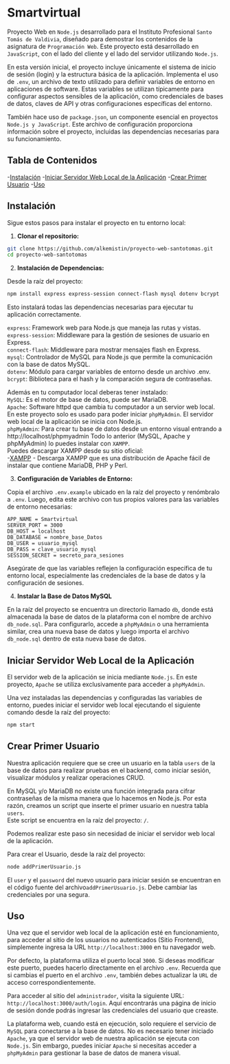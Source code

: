 # Smartvirtual

Proyecto Web en `Node.js` desarrollado para el Instituto Profesional `Santo Tomás de Valdivia`, diseñado para demostrar los contenidos de la asignatura de `Programación Web`. Este proyecto está desarrollado en `JavaScript`, con el lado del cliente y el lado del servidor utilizando `Node.js`.

En esta versión inicial, el proyecto incluye únicamente el sistema de inicio de sesión (login) y la estructura básica de la aplicación. Implementa el uso de `.env`, un archivo de texto utilizado para definir variables de entorno en aplicaciones de software. Estas variables se utilizan típicamente para configurar aspectos sensibles de la aplicación, como credenciales de bases de datos, claves de API y otras configuraciones específicas del entorno.

También hace uso de `package.json`, un componente esencial en proyectos `Node.js y JavaScript`. Este archivo de configuración proporciona información sobre el proyecto, incluidas las dependencias necesarias para su funcionamiento.

## Tabla de Contenidos

-[Instalación](#instalación)
-[Iniciar Servidor Web Local de la Aplicación](#iniciar-servidor-web-local-de-la-aplicación)
-[Crear Primer Usuario](#crear-primer-usuario)
-[Uso](#uso)

## Instalación

Sigue estos pasos para instalar el proyecto en tu entorno local:

1. **Clonar el repositorio:**

```sh
git clone https://github.com/alkemistin/proyecto-web-santotomas.git
cd proyecto-web-santotomas
```
2. **Instalación de Dependencias:**

Desde la raíz del proyecto:
```sh
npm install express express-session connect-flash mysql dotenv bcrypt
```
Esto instalará todas las dependencias necesarias para ejecutar tu aplicación correctamente.

`express`: Framework web para Node.js que maneja las rutas y vistas.<br>
`express-session`: Middleware para la gestión de sesiones de usuario en Express.<br>
`connect-flash`: Middleware para mostrar mensajes flash en Express.<br>
`mysql`: Controlador de MySQL para Node.js que permite la comunicación con la base de datos MySQL.<br>
`dotenv`: Módulo para cargar variables de entorno desde un archivo .env.<br>
`bcrypt`: Biblioteca para el hash y la comparación segura de contraseñas.<br>    


Además en tu computador local deberas tener instalado:<br>
`MySQL`: Es el motor de base de datos, puede ser MariaDB.<br>
`Apache`: Software httpd que cambia tu computador a un servior web local. En este proyecto solo es usado para poder iniciar `phpMyAdmin`. El servidor web local de la aplicación se inicia con Node.js.<br>
`phpMyAdmin`: Para crear tu base de datos desde un entorno visual entrando a http://localhost/phpmyadmin
Todo lo anterior (MySQL, Apache y phpMyAdmin) lo puedes instalar con `XAMPP`.<br>
Puedes descargar XAMPP desde su sitio oficial:<br>
-[XAMPP](https://www.apachefriends.org/es/download.html) - Descarga XAMPP que es una distribución de Apache fácil de instalar que contiene MariaDB, PHP y Perl.

    
3. **Configuración de Variables de Entorno:**

Copia el archivo `.env.example` ubicado en la raíz del proyecto y renómbralo a `.env`. Luego, edita este archivo con tus propios valores para las variables de entorno necesarias:

```dotenv
APP_NAME = Smartvirtual
SERVER_PORT = 3000
DB_HOST = localhost
DB_DATABASE = nombre_base_Datos
DB_USER = usuario_mysql
DB_PASS = clave_usuario_mysql
SESSION_SECRET = secreto_para_sesiones
```

Asegúrate de que las variables reflejen la configuración específica de tu entorno local, especialmente las credenciales de la base de datos y la configuración de sesiones.

4. **Instalar la Base de Datos MySQL**

En la raíz del proyecto se encuentra un directorio llamado `db`, donde está almacenada la base de datos de la plataforma con el nombre de archivo `db_node.sql`. Para configurarlo, accede a `phpMyAdmin` o una herramienta similar, crea una nueva base de datos y luego importa el archivo `db_node.sql` dentro de esta nueva base de datos.

## Iniciar Servidor Web Local de la Aplicación
    
El servidor web de la aplicación se inicia mediante `Node.js`. En este proyecto, `Apache` se utiliza exclusivamente para acceder a `phpMyAdmin`.

Una vez instaladas las dependencias y configuradas las variables de entorno, puedes iniciar el servidor web local ejecutando el siguiente comando desde la raíz del proyecto:
```sh
npm start
```

## Crear Primer Usuario

Nuestra aplicación requiere que se cree un usuario en la tabla `users` de la base de datos para realizar pruebas en el backend, como iniciar sesión, visualizar módulos y realizar operaciones CRUD.

En MySQL y/o MariaDB no existe una función integrada para cifrar contraseñas de la misma manera que lo hacemos en Node.js. Por esta razón, creamos un script que inserte el primer usuario en nuestra tabla `users`.<br>
Este script se encuentra en la raíz del proyecto: `/`.<br>

Podemos realizar este paso sin necesidad de iniciar el servidor web local de la aplicación.

Para crear el Usuario, desde la raíz del proyecto:
```sh
node addPrimerUsuario.js
```
El `user` y el `password` del nuevo usuario para iniciar sesión se encuentran en el código fuente del archivo`addPrimerUsuario.js`. Debe cambiar las credenciales por una segura.

## Uso

Una vez que el servidor web local de la aplicación esté en funcionamiento, para acceder al sitio de los usuarios no autenticados (Sitio Frontend), simplemente ingresa la URL `http://localhost:3000` en tu navegador web.

Por defecto, la plataforma utiliza el puerto local `3000`. Si deseas modificar este puerto, puedes hacerlo directamente en el archivo `.env`. Recuerda que si cambias el puerto en el archivo `.env`, también debes actualizar la `URL` de acceso correspondientemente.

Para acceder al sitio del `administrador`, visita la siguiente URL: `http://localhost:3000/auth/login`. Aquí encontrarás una página de inicio de sesión donde podrás ingresar las credenciales del usuario que creaste.

La plataforma web, cuando está en ejecución, solo requiere el servicio de `MySQL` para conectarse a la base de datos. No es necesario tener iniciado `Apache`, ya que el servidor web de nuestra aplicación se ejecuta con `Node.js`. Sin embargo, puedes iniciar `Apache` si necesitas acceder a `phpMyAdmin` para gestionar la base de datos de manera visual.